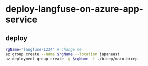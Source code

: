 # deploy-langfuse-on-azure-app-service

## deploy

```bash
rgName="langfuse-1234" # change me
az group create --name $rgName --location japaneast
az deployment group create -g $rgName -f ./bicep/main.bicep
```
